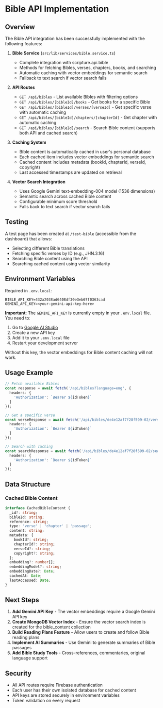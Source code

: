 # Bible API Implementation

## Overview

The Bible API integration has been successfully implemented with the following features:

1. **Bible Service** (`src/lib/services/bible.service.ts`)
   - Complete integration with scripture.api.bible
   - Methods for fetching Bibles, verses, chapters, books, and searching
   - Automatic caching with vector embeddings for semantic search
   - Fallback to text search if vector search fails

2. **API Routes**
   - `GET /api/bibles` - List available Bibles with filtering options
   - `GET /api/bibles/[bibleId]/books` - Get books for a specific Bible
   - `GET /api/bibles/[bibleId]/verses/[verseId]` - Get specific verse with automatic caching
   - `GET /api/bibles/[bibleId]/chapters/[chapterId]` - Get chapter with automatic caching
   - `GET /api/bibles/[bibleId]/search` - Search Bible content (supports both API and cached search)

3. **Caching System**
   - Bible content is automatically cached in user's personal database
   - Each cached item includes vector embeddings for semantic search
   - Cached content includes metadata (bookId, chapterId, verseId, copyright)
   - Last accessed timestamps are updated on retrieval

4. **Vector Search Integration**
   - Uses Google Gemini text-embedding-004 model (1536 dimensions)
   - Semantic search across cached Bible content
   - Configurable minimum score threshold
   - Falls back to text search if vector search fails

## Testing

A test page has been created at `/test-bible` (accessible from the dashboard) that allows:
- Selecting different Bible translations
- Fetching specific verses by ID (e.g., JHN.3.16)
- Searching Bible content using the API
- Searching cached content using vector similarity

## Environment Variables

Required in `.env.local`:
```
BIBLE_API_KEY=432a2038ad6408df30e3eb67f0363cad
GEMINI_API_KEY=<your-gemini-api-key-here>
```

**Important**: The `GEMINI_API_KEY` is currently empty in your `.env.local` file. You need to:
1. Go to [Google AI Studio](https://makersuite.google.com/app/apikey)
2. Create a new API key
3. Add it to your `.env.local` file
4. Restart your development server

Without this key, the vector embeddings for Bible content caching will not work.

## Usage Example

```typescript
// Fetch available Bibles
const response = await fetch('/api/bibles?language=eng', {
  headers: {
    'Authorization': `Bearer ${idToken}`
  }
});

// Get a specific verse
const verseResponse = await fetch('/api/bibles/de4e12af7f28f599-02/verses/JHN.3.16', {
  headers: {
    'Authorization': `Bearer ${idToken}`
  }
});

// Search with caching
const searchResponse = await fetch('/api/bibles/de4e12af7f28f599-02/search?query=love&useCache=true', {
  headers: {
    'Authorization': `Bearer ${idToken}`
  }
});
```

## Data Structure

### Cached Bible Content
```typescript
interface CachedBibleContent {
  _id?: string;
  bibleId: string;
  reference: string;
  type: 'verse' | 'chapter' | 'passage';
  content: string;
  metadata: {
    bookId?: string;
    chapterId?: string;
    verseId?: string;
    copyright?: string;
  };
  embedding?: number[];
  embeddingModel?: string;
  embeddingDate?: Date;
  cachedAt: Date;
  lastAccessed: Date;
}
```

## Next Steps

1. **Add Gemini API Key** - The vector embeddings require a Google Gemini API key
2. **Create MongoDB Vector Index** - Ensure the vector search index is created for the bible_content collection
3. **Build Reading Plans Feature** - Allow users to create and follow Bible reading plans
4. **Implement AI Summaries** - Use Gemini to generate summaries of Bible passages
5. **Add Bible Study Tools** - Cross-references, commentaries, original language support

## Security

- All API routes require Firebase authentication
- Each user has their own isolated database for cached content
- API keys are stored securely in environment variables
- Token validation on every request
